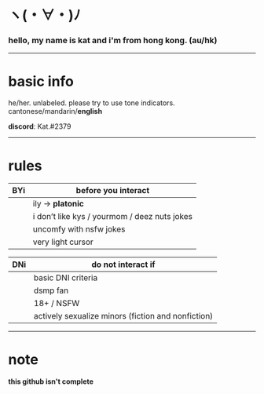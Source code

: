 # ヽ(・∀・)ﾉ	

### hello, my name is **kat** and i'm from hong kong. (au/hk)
----------------------------------


# basic info 

he/her. unlabeled. please try to use tone indicators. cantonese/mandarin/**english** 


**discord**: Kat.#2379

----------------------------------


# rules 


| **BYi** | **before you interact** |
| --- | ------------------- |
|     | ily → **platonic** |
|     | i don’t like kys / yourmom / deez nuts jokes |
|     | uncomfy with nsfw jokes |
|     | very light cursor |


| **DNi** | **do not interact if** |
| --- | ------------------ |
|     | basic DNI criteria |
|     | dsmp fan |
|     | 18+ / NSFW |
|     | actively sexualize minors (fiction and nonfiction) |


----------------------------------


# note

#### this github isn't complete
